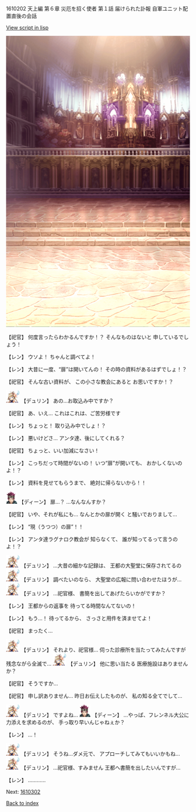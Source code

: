 1610202 天上編 第６章 災厄を招く使者 第１話 届けられた訃報 自軍ユニット配置直後の会話

[View script in lisp](../scripts/1610202.txt)

![006_church.png](../images/backgrounds/006_church.png)

【祀官】
何度言ったらわかるんですか！？
そんなものはないと
申しているでしょう！

【レン】
ウソよ！
ちゃんと調べてよ！

【レン】
大昔に一度、“扉”は開いてんの！
その時の資料があるはずでしょ！？

【祀官】
そんな古い資料が、
この小さな教会にあると
お思いですか！？

<img src="../images/units/0.png" alt="0.png" height="34"/>
【デュリン】
あの…お取込み中ですか？

【祀官】
あ、いえ…
これはこれは、ご苦労様です

【レン】
ちょっと！
取り込み中でしょ！？

【レン】
悪いけどさ…
アンタ達、後にしてくれる？

【祀官】
ちょっと、いい加減になさい！

【レン】
こっちだって時間がないの！
いつ“扉”が開いても、
おかしくないのよ！？

【レン】
資料を見せてもらうまで、
絶対に帰らないから！！

<img src="../images/units/6.png" alt="6.png" height="34"/>
【ディーン】
扉…？
…なんなんすか？

【祀官】
いや、それが私にも…
なんとかの扉が開く
と騒いでおりまして…

【レン】
“現（うつつ）の扉”！！

【レン】
アンタ達ラグナロク教会が
知らなくて、
誰が知ってるって言うのよ！？

<img src="../images/units/0.png" alt="0.png" height="34"/>
【デュリン】
…大昔の細かな記録は、
王都の大聖堂に保存されてるの

<img src="../images/units/0.png" alt="0.png" height="34"/>
【デュリン】
調べたいのなら、
大聖堂の広報に問い合わせたほうが…

<img src="../images/units/0.png" alt="0.png" height="34"/>
【デュリン】
…祀官様、
書簡を出してあげたらいかがですか？

【レン】
王都からの返事を
待ってる時間なんてないの！

【レン】
もう…！
待ってるから、
さっさと用件を済ませてよ！

【祀官】
まったく…

<img src="../images/units/0.png" alt="0.png" height="34"/>
【デュリン】
それより、祀官様…
伺った診療所を当たってみたんですが
残念ながら全滅で…

<img src="../images/units/0.png" alt="0.png" height="34"/>
【デュリン】
他に思い当たる
医療施設はありませんか？

【祀官】
そうですか…

【祀官】
申し訳ありません…
昨日お伝えしたものが、
私の知る全てでして…

<img src="../images/units/0.png" alt="0.png" height="34"/>
【デュリン】
ですよね…

<img src="../images/units/6.png" alt="6.png" height="34"/>
【ディーン】
…やっぱ、フレンネル大公に
力添えを求めるのが、
手っ取り早いんじゃねぇか？

【レン】
…！

<img src="../images/units/0.png" alt="0.png" height="34"/>
【デュリン】
そうね…ダメ元で、
アプローチしてみてもいいかもね…

<img src="../images/units/0.png" alt="0.png" height="34"/>
【デュリン】
…祀官様、すみません
王都へ書簡を出したいんですが…

【レン】
…………

Next: [1610302](1610302.md)

[Back to index](index.md)
